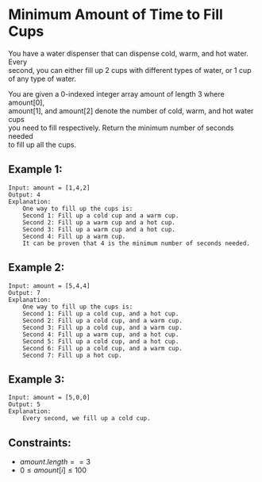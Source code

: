 # Minimum Amount of Time to Fill Cups

You have a water dispenser that can dispense cold, warm, and hot water. Every  
second, you can either fill up 2 cups with different types of water, or 1 cup  
of any type of water.

You are given a 0-indexed integer array amount of length 3 where amount[0],  
amount[1], and amount[2] denote the number of cold, warm, and hot water cups  
you need to fill respectively. Return the minimum number of seconds needed  
to fill up all the cups.

 

## Example 1:

    Input: amount = [1,4,2]
    Output: 4
    Explanation: 
        One way to fill up the cups is:
        Second 1: Fill up a cold cup and a warm cup.
        Second 2: Fill up a warm cup and a hot cup.
        Second 3: Fill up a warm cup and a hot cup.
        Second 4: Fill up a warm cup.
        It can be proven that 4 is the minimum number of seconds needed.

## Example 2:

    Input: amount = [5,4,4]
    Output: 7
    Explanation: 
        One way to fill up the cups is:
        Second 1: Fill up a cold cup, and a hot cup.
        Second 2: Fill up a cold cup, and a warm cup.
        Second 3: Fill up a cold cup, and a warm cup.
        Second 4: Fill up a warm cup, and a hot cup.
        Second 5: Fill up a cold cup, and a hot cup.
        Second 6: Fill up a cold cup, and a warm cup.
        Second 7: Fill up a hot cup.

## Example 3:

    Input: amount = [5,0,0]
    Output: 5
    Explanation: 
        Every second, we fill up a cold cup.
        
        
        
## Constraints:

* $amount.length == 3$
* $0 \le amount[i] \le 100$

